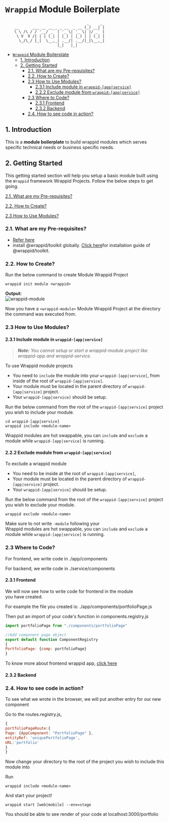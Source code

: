 # `Wrappid` Module Boilerplate
```
                                    _     _
    __      ___ __ __ _ _ __  _ __ (_) __| |
    \ \ /\ / / '__/ _` | '_ \| '_ \| |/ _` |
     \ V  V /| | | (_| | |_) | |_) | | (_| |
      \_/\_/ |_|  \__,_| .__/| .__/|_|\__,_|
                       |_|   |_|

```

- [`Wrappid` Module Boilerplate](#wrappid-module-boilerplate)
  - [1. Introduction](#1-introduction)
  - [2. Getting Started](#2-getting-started)
    - [2.1. What are my Pre-requisites?](#21-what-are-my-pre-requisites)
    - [2.2. How to Create?](#22-how-to-create)
    - [2.3 How to Use Modules?](#23-how-to-use-modules)
      - [2.3.1 Include module in `wrappid-[app|service]`](#231-include-module-in-wrappid-appservice)
      - [2.2.2 Exclude module from `wrappid-[app|service]`](#222-exclude-module-from-wrappid-appservice)
    - [2.3 Where to Code?](#23-where-to-code)
      - [2.3.1 Frontend](#231-frontend)
      - [2.3.2 Backend](#232-backend)
    - [2.4. How to see code in action?](#24-how-to-see-code-in-action)

## 1. Introduction   

This is a **module boilerplate** to build wrappid modules which serves specific technical needs or business specific needs.

## 2. Getting Started
This getting started section will help you setup a basic module built using the `Wrappid` framework Wrappid Projects. Follow the below steps to get going.   

[2.1. What are my Pre-requisites?](#21-what-are-my-pre-requisites)

[2.2. How to Create?](#22-how-to-create)

[2.3 How to Use Modules?](#23-how-to-use-modules)


### 2.1. What are my Pre-requisites?

- [Refer here](https://github.com/wrappid/#1-check-pre-requisites)
- install @wrappid/toolkit globally. [Click here](https://github.com/wrappid/#2-install-wrappid-toolkit)for installation guide of @wrappid/toolkit.

### 2.2. How to Create?
Run the below command to create Module Wrappid Project

```terminal
wrappid init module <wrappid>
```

**Output:**  
![wrappid-module](https://github.com/wrappid/.github/assets/61864488/fc0f4866-43d5-4e3a-92a6-7b3e0aa768ab)


Now you have a `<wrappid-module>` Module Wrappid Project at the directory the command was executed from.

### 2.3 How to Use Modules?

#### 2.3.1 Include module in `wrappid-[app|service]`

> **_Note:_** _You cannot setup or start a wrappid-module project like wrappid-app and wrappid-service._   

To use Wrappid module projects

- You need to `include` the module into your `wrappid-[app|service]`, from inside of the root of `wrappid-[app|service]`.   
- Your module must be located in the parent directory of  `wrappid-[app|service]` project.   
- Your `wrappid-[app|service]` should be setup.   

Run the below command from the root of the `wrappid-[app|service]` project you wish to include your module.   

```terminal
cd wrappid-[app|service]
wrappid include <module-name>
```

Wrappid modules are hot swappable, you can `include` and `exclude` a module while `wrappid-[app|service]` is running.



#### 2.2.2 Exclude module from `wrappid-[app|service]`   
To exclude a wrappid module

- You need to be inside at the root of `wrappid-[app|service]`,
- Your module must be located in the parent directory of  `wrappid-[app|service]` project.
- Your `wrappid-[app|service]` should be setup.

Run the below command from the root of the `wrappid-[app|service]` project you wish to exclude your module.

```terminal
wrappid exclude <module-name>
```

Make sure to not write `-module` following your <module-name>
<br />
Wrappid modules are hot swappable, you can `include` and `exclude` a module while `wrappid-[app|service]` is running.

### 2.3 Where to Code?
For frontend, we write code in ./app/components

For backend, we write code in ./service/components


#### 2.3.1 Frontend
We will now see how to write code for frontend in the module you have created.

For example the file you created is: ./app/components/portfolioPage.js




Then put an import of your code's function in components.registry.js
```js
import portfolioPage from "./components/portfolioPage"

//Add component page object   
export default function ComponentRegistry
{
PortfolioPage: {comp: portfolioPage}
}
```

To know more about frontend wrappid app, [click here](https://github.com/wrappid/wrappid-app)

#### 2.3.2 Backend


### 2.4. How to see code in action?
To see what we wrote in the browser, we will put another entry for our new component

Go to the routes.registry.js,
```js
{
portfolioPageRoute:{
Page: {AppComponent: "PortfolioPage" },
entityRef: 'uniquePortfolioPage',
URL:'portfolio'
} 
}
```

Now change your directory to the root of the project you wish to include this module into


Run

```terminal
wrappid include <module-name>
```


And start your project!

```terminal
wrappid start [web|mobile] --env=stage
```


You should be able to see render of your code at localhost:3000/portfolio
